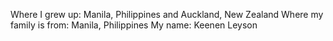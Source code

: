 Where I grew up: Manila, Philippines and Auckland, New Zealand
Where my family is from: Manila, Philippines
My name: Keenen Leyson